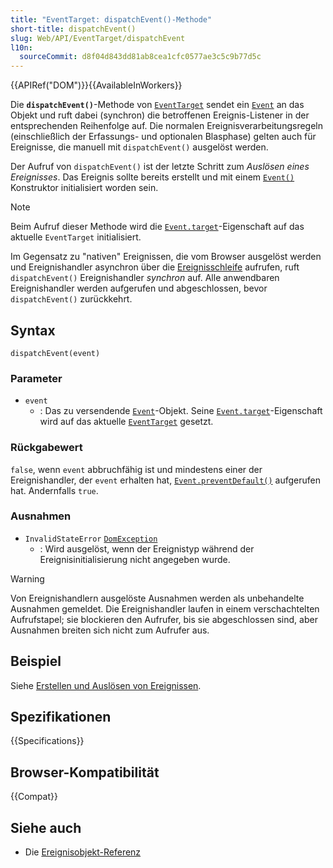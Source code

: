 ```yaml
---
title: "EventTarget: dispatchEvent()-Methode"
short-title: dispatchEvent()
slug: Web/API/EventTarget/dispatchEvent
l10n:
  sourceCommit: d8f04d843dd81ab8cea1cfc0577ae3c5c9b77d5c
---
```


{{APIRef("DOM")}}{{AvailableInWorkers}}

Die **`dispatchEvent()`**-Methode von [`EventTarget`](/de/docs/Web/API/EventTarget) sendet ein [`Event`](/de/docs/Web/API/Event) an das Objekt und ruft dabei (synchron) die betroffenen Ereignis-Listener in der entsprechenden Reihenfolge auf. Die normalen Ereignisverarbeitungsregeln (einschließlich der Erfassungs- und optionalen Blasphase) gelten auch für Ereignisse, die manuell mit `dispatchEvent()` ausgelöst werden.

Der Aufruf von `dispatchEvent()` ist der letzte Schritt zum _Auslösen eines Ereignisses_. Das Ereignis sollte bereits erstellt und mit einem [`Event()`](/de/docs/Web/API/Event/Event) Konstruktor initialisiert worden sein.

> [!NOTE]
> Beim Aufruf dieser Methode wird die [`Event.target`](/de/docs/Web/API/Event/target)-Eigenschaft auf das aktuelle `EventTarget` initialisiert.

Im Gegensatz zu "nativen" Ereignissen, die vom Browser ausgelöst werden und Ereignishandler asynchron über die [Ereignisschleife](/de/docs/Web/JavaScript/Event_loop) aufrufen, ruft `dispatchEvent()` Ereignishandler _synchron_ auf. Alle anwendbaren Ereignishandler werden aufgerufen und abgeschlossen, bevor `dispatchEvent()` zurückkehrt.

## Syntax

```js-nolint
dispatchEvent(event)
```

### Parameter

- `event`
  - : Das zu versendende [`Event`](/de/docs/Web/API/Event)-Objekt. Seine [`Event.target`](/de/docs/Web/API/Event/target)-Eigenschaft wird auf das aktuelle [`EventTarget`](/de/docs/Web/API/EventTarget) gesetzt.

### Rückgabewert

`false`, wenn `event` abbruchfähig ist und mindestens einer der Ereignishandler, der `event` erhalten hat, [`Event.preventDefault()`](/de/docs/Web/API/Event/preventDefault) aufgerufen hat. Andernfalls `true`.

### Ausnahmen

- `InvalidStateError` [`DomException`](/de/docs/Web/API/DomException)
  - : Wird ausgelöst, wenn der Ereignistyp während der Ereignisinitialisierung nicht angegeben wurde.

> [!WARNING]
> Von Ereignishandlern ausgelöste Ausnahmen werden als unbehandelte Ausnahmen gemeldet. Die Ereignishandler laufen in einem verschachtelten Aufrufstapel; sie blockieren den Aufrufer, bis sie abgeschlossen sind, aber Ausnahmen breiten sich nicht zum Aufrufer aus.

## Beispiel

Siehe [Erstellen und Auslösen von Ereignissen](/de/docs/Web/Events/Creating_and_triggering_events).

## Spezifikationen

{{Specifications}}

## Browser-Kompatibilität

{{Compat}}

## Siehe auch

- Die [Ereignisobjekt-Referenz](/de/docs/Web/API/Event)

